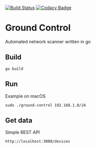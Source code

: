 [![Build Status](https://travis-ci.org/alesanfra/ground-control.svg?branch=master)](https://travis-ci.org/alesanfra/ground-control)
[![Codacy Badge](https://api.codacy.com/project/badge/Grade/63957071aa024e59accb6e9a628b4987)](https://www.codacy.com/project/alesanfra/ground-control/dashboard?utm_source=github.com&amp;utm_medium=referral&amp;utm_content=alesanfra/ground-control&amp;utm_campaign=Badge_Grade_Dashboard)
# Ground Control
Automated network scanner written in go

## Build
```
go build
```

## Run
Example on macOS
```
sudo ./ground-control 192.168.1.0/24
```


## Get data
Simple REST API
```
http://localhost:3000/devices 
```
